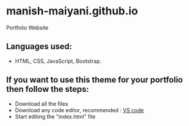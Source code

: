 # manish-maiyani.github.io
Portfolio Website

## Languages used:
- HTML, CSS, JavaScript, Bootstrap.

## If you want to use this theme for your portfolio then follow the steps:

- Download all the files
- Download any code editor, recommended : [VS code](https://code.visualstudio.com/download)
- Start editing the "index.html" file
